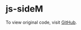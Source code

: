 js-sideM
======
To view original code, visit [GitHub](https://github.com/saasan/saasan.github.com/tree/master/sidem-mydesk).
